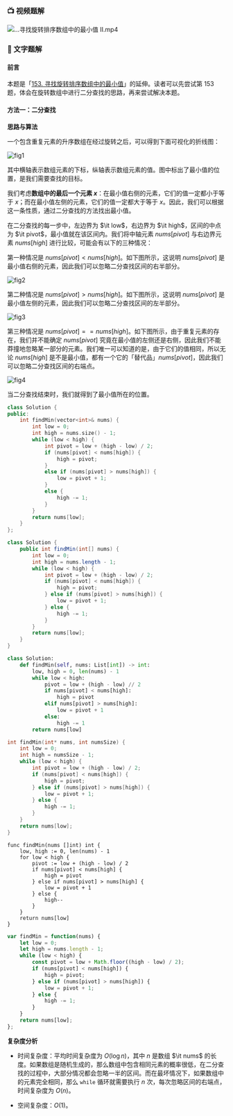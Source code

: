 ### 📺 视频题解  
![...寻找旋转排序数组中的最小值 II.mp4](aaf49047-518a-481b-8422-2cd03ad4db71)

### 📖 文字题解
#### 前言

本题是「[153. 寻找旋转排序数组中的最小值](https://leetcode-cn.com/problems/find-minimum-in-rotated-sorted-array/)」的延伸。读者可以先尝试第 153 题，体会在旋转数组中进行二分查找的思路，再来尝试解决本题。

#### 方法一：二分查找

**思路与算法**

一个包含重复元素的升序数组在经过旋转之后，可以得到下面可视化的折线图：

![fig1](https://assets.leetcode-cn.com/solution-static/154/1.png)

其中横轴表示数组元素的下标，纵轴表示数组元素的值。图中标出了最小值的位置，是我们需要查找的目标。

我们考虑**数组中的最后一个元素 $x$**：在最小值右侧的元素，它们的值一定都小于等于 $x$；而在最小值左侧的元素，它们的值一定都大于等于 $x$。因此，我们可以根据这一条性质，通过二分查找的方法找出最小值。

在二分查找的每一步中，左边界为 $\it low$，右边界为 $\it high$，区间的中点为 $\it pivot$，最小值就在该区间内。我们将中轴元素 $\textit{nums}[\textit{pivot}]$ 与右边界元素 $\textit{nums}[\textit{high}]$ 进行比较，可能会有以下的三种情况：

第一种情况是 $\textit{nums}[\textit{pivot}] < \textit{nums}[\textit{high}]$。如下图所示，这说明 $\textit{nums}[\textit{pivot}]$ 是最小值右侧的元素，因此我们可以忽略二分查找区间的右半部分。

![fig2](https://assets.leetcode-cn.com/solution-static/154/2.png)

第二种情况是 $\textit{nums}[\textit{pivot}] > \textit{nums}[\textit{high}]$。如下图所示，这说明 $\textit{nums}[\textit{pivot}]$ 是最小值左侧的元素，因此我们可以忽略二分查找区间的左半部分。

![fig3](https://assets.leetcode-cn.com/solution-static/154/3.png)

第三种情况是 $\textit{nums}[\textit{pivot}] == \textit{nums}[\textit{high}]$。如下图所示，由于重复元素的存在，我们并不能确定 $\textit{nums}[\textit{pivot}]$ 究竟在最小值的左侧还是右侧，因此我们不能莽撞地忽略某一部分的元素。我们唯一可以知道的是，由于它们的值相同，所以无论 $\textit{nums}[\textit{high}]$ 是不是最小值，都有一个它的「替代品」$\textit{nums}[\textit{pivot}]$，因此我们可以忽略二分查找区间的右端点。

![fig4](https://assets.leetcode-cn.com/solution-static/154/4.png)

当二分查找结束时，我们就得到了最小值所在的位置。

```C++ [sol1-C++]
class Solution {
public:
    int findMin(vector<int>& nums) {
        int low = 0;
        int high = nums.size() - 1;
        while (low < high) {
            int pivot = low + (high - low) / 2;
            if (nums[pivot] < nums[high]) {
                high = pivot;
            }
            else if (nums[pivot] > nums[high]) {
                low = pivot + 1;
            }
            else {
                high -= 1;
            }
        }
        return nums[low];
    }
};
```

```Java [sol1-Java]
class Solution {
    public int findMin(int[] nums) {
        int low = 0;
        int high = nums.length - 1;
        while (low < high) {
            int pivot = low + (high - low) / 2;
            if (nums[pivot] < nums[high]) {
                high = pivot;
            } else if (nums[pivot] > nums[high]) {
                low = pivot + 1;
            } else {
                high -= 1;
            }
        }
        return nums[low];
    }
}
```

```Python [sol1-Python3]
class Solution:
    def findMin(self, nums: List[int]) -> int:    
        low, high = 0, len(nums) - 1
        while low < high:
            pivot = low + (high - low) // 2
            if nums[pivot] < nums[high]:
                high = pivot 
            elif nums[pivot] > nums[high]:
                low = pivot + 1
            else:
                high -= 1
        return nums[low]
```

```C [sol1-C]
int findMin(int* nums, int numsSize) {
    int low = 0;
    int high = numsSize - 1;
    while (low < high) {
        int pivot = low + (high - low) / 2;
        if (nums[pivot] < nums[high]) {
            high = pivot;
        } else if (nums[pivot] > nums[high]) {
            low = pivot + 1;
        } else {
            high -= 1;
        }
    }
    return nums[low];
}
```

```golang [sol1-Golang]
func findMin(nums []int) int {
    low, high := 0, len(nums) - 1
    for low < high {
        pivot := low + (high - low) / 2
        if nums[pivot] < nums[high] {
            high = pivot
        } else if nums[pivot] > nums[high] {
            low = pivot + 1
        } else {
            high--
        }
    }
    return nums[low]
}
```

```JavaScript [sol1-JavaScript]
var findMin = function(nums) {
    let low = 0;
    let high = nums.length - 1;
    while (low < high) {
        const pivot = low + Math.floor((high - low) / 2);
        if (nums[pivot] < nums[high]) {
            high = pivot;
        } else if (nums[pivot] > nums[high]) {
            low = pivot + 1;
        } else {
            high -= 1;
        }
    }
    return nums[low];
};
```

**复杂度分析**

* 时间复杂度：平均时间复杂度为 $O(\log n)$，其中 $n$ 是数组 $\it nums$ 的长度。如果数组是随机生成的，那么数组中包含相同元素的概率很低，在二分查找的过程中，大部分情况都会忽略一半的区间。而在最坏情况下，如果数组中的元素完全相同，那么 $\texttt{while}$ 循环就需要执行 $n$ 次，每次忽略区间的右端点，时间复杂度为 $O(n)$。

* 空间复杂度：$O(1)$。